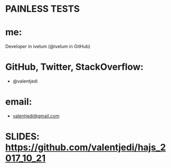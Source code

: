 # PAINLESS TESTS

# me:
Developer in ivelum (@ivelum in GitHub)
# GitHub, Twitter, StackOverflow:
- @valentjedi
# email:
- valentjedi@gmail.com
# SLIDES: https://github.com/valentjedi/hajs_2017_10_21
